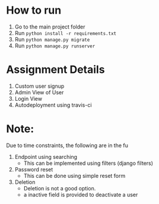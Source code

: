 # How to run
1. Go to the main project folder
2. Run `python install -r requirements.txt`
3. Run `python manage.py migrate`
4. Run `python manage.py runserver` 

# Assignment Details
1. Custom user signup
2. Admin View of User
3. Login View
4. Autodeployment using travis-ci

# Note: 
Due to time constraints, the following are in the fu

1. Endpoint using searching
	- This can be implemented using filters (django filters)
2. Password reset
	- This can be done using simple reset form
3. Deletion
	- Deletion is not a good option.
	- a inactive field is provided to deactivate a user



